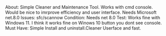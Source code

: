 About: Simple Cleaner and Maintenance Tool. Works with cmd  console. Would be nice to imrprove efficiency and user interface. Needs Microsoft net.8.0
Issues: sfc/scannow
Condition: Needs net 8.0
Test: Works fine with Windows 11. I think it works fine on Winows 10 button you dont see console.
Must Have: Simple Install and uninstall.Cleaner Userface and fast.
